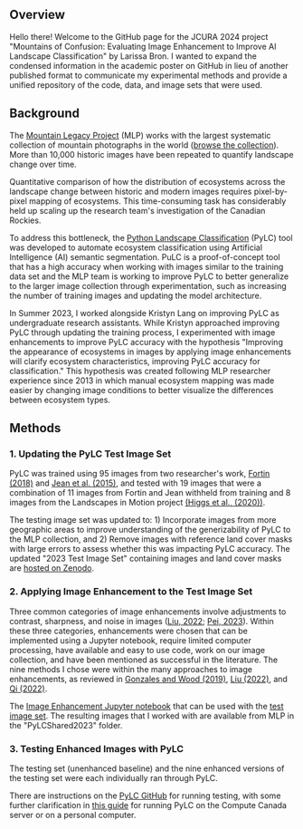 ## Overview
Hello there! Welcome to the GitHub page for the JCURA 2024 project "Mountains of Confusion: Evaluating Image Enhancement to Improve AI Landscape Classification" by Larissa Bron. I wanted to expand the condensed information in the academic poster on GitHub in lieu of another published format to communicate my experimental methods and provide a unified repository of the code, data, and image sets that were used. 

## Background
The [Mountain Legacy Project](https://mountainlegacy.ca/) (MLP) works with the largest systematic collection of mountain photographs in the world ([browse the collection](https://explore.mountainlegacy.ca/)). More than 10,000 historic images have been repeated to quantify landscape change over time. 

Quantitative comparison of how the distribution of ecosystems across the landscape change between historic and modern images requires pixel-by-pixel mapping of ecosystems. This time-consuming task has considerably held up scaling up the research team's investigation of the Canadian Rockies. 

To address this bottleneck, the [Python Landscape Classification](https://github.com/scrose/pylc) (PyLC) tool was developed to automate ecosystem classification using Artificial Intelligence (AI) semantic segmentation. PuLC is a proof-of-concept tool that has a high accuracy when working with images similar to the training data set and the MLP team is working to improve PyLC to better generalize to the larger image collection through experimentation, such as increasing the number of training images and updating the model architecture.  

In Summer 2023, I worked alongside Kristyn Lang on improving PyLC as undergraduate research assistants. While Kristyn approached improving PyLC through updating the training process, I experimented with image enhancements to improve PyLC accuracy with the hypothesis "Improving the appearance of ecosystems in images by applying image enhancements will clarify ecosystem characteristics, improving PyLC accuracy for classification." This hypothesis was created following MLP researcher experience since 2013 in which manual ecosystem mapping was made easier by changing image conditions to better visualize the differences between ecosystem types. 

## Methods

### 1. Updating the PyLC Test Image Set
PyLC was trained using 95 images from two researcher's work, [Fortin (2018)](https://dspace.library.uvic.ca/items/0a911eb0-53bf-4a82-a75a-8b6949c28edd) and [Jean et al. (2015)](https://ieeexplore.ieee.org/document/7045940), and tested with 19 images that were a combination of 11 images from Fortin and Jean withheld from training and 8 images from the Landscapes in Motion project [(Higgs et al., (2020))](https://friresearch.ca/publications/advances-visual-applications-visualizing-quantifying-landscape-change-sw-alberta-using). 

The testing image set was updated to: 1) Incorporate images from more geographic areas to improve understanding of the generizability of PyLC to the MLP collection, and 2) Remove images with reference land cover masks with large errors to assess whether this was impacting PyLC accuracy. The updated "2023 Test Image Set" containing images and land cover masks are [hosted on Zenodo](https://zenodo.org/records/10827942?token=eyJhbGciOiJIUzUxMiJ9.eyJpZCI6ImQxZmJjNThlLTBhYmMtNDFlNC1hNzEyLTRmN2Q5ZDBmYjk0NCIsImRhdGEiOnt9LCJyYW5kb20iOiJiMzBkZDJiOGRiOTE1YjQ3NmQ1YzlmYjE4ZWI0YjhmOSJ9.pIpAVBCVxQtuO7YLUgFzyJqd7uvoYQ80QfVYuiDsXcXl5Kbmhhr6bybNTYg-6S0n2dsBEUZjGR-lR6-2Vr1ZOA). 

### 2. Applying Image Enhancement to the Test Image Set
Three common categories of image enhancements involve adjustments to contrast, sharpness, and noise in images ([Liu, 2022](https://www.sciencedirect.com/science/article/abs/pii/S1051200422001646#se0070); [Pei, 2023](https://www.sciencedirect.com/science/article/pii/S0264127523005014#b0140)). Within these three categories, enhancements were chosen that can be implemented using a Jupyter notebook, require limited computer processing, have available and easy to use code, work on our image collection, and have been mentioned as successful in the literature. The nine methods I chose were within the many approaches to image enhancements, as reviewed in [Gonzales and Wood (2019)](https://dl.icdst.org/pdfs/files4/01c56e081202b62bd7d3b4f8545775fb.pdf), [Liu (2022)](https://www.sciencedirect.com/science/article/abs/pii/S1051200422001646#se0070), and [Qi (2022)](https://link.springer.com/article/10.1007/s11831-021-09587-6). 

The [Image Enhancement Jupyter notebook](https://github.com/larissaissabron/JCURA_PyLC_2024/blob/main/JCURA2024_ImageEnhancementCode.ipynb) that can be used with the [test image set](https://zenodo.org/records/10827942?token=eyJhbGciOiJIUzUxMiJ9.eyJpZCI6ImQxZmJjNThlLTBhYmMtNDFlNC1hNzEyLTRmN2Q5ZDBmYjk0NCIsImRhdGEiOnt9LCJyYW5kb20iOiJiMzBkZDJiOGRiOTE1YjQ3NmQ1YzlmYjE4ZWI0YjhmOSJ9.pIpAVBCVxQtuO7YLUgFzyJqd7uvoYQ80QfVYuiDsXcXl5Kbmhhr6bybNTYg-6S0n2dsBEUZjGR-lR6-2Vr1ZOA). The resulting images that I worked with are available from MLP in the "PyLCShared2023" folder. 

### 3. Testing Enhanced Images with PyLC
The testing set (unenhanced baseline) and the nine enhanced versions of the testing set were each individually ran through PyLC. 

There are instructions on the [PyLC GitHub](https://github.com/scrose/pylc) for running testing, with some further clarification in [this guide](https://github.com/larissaissabron/JCURA_PyLC_2024/blob/main/Guide_PyLC%20Testing%20and%20Training.pdf) for running PyLC on the Compute Canada server or on a personal computer. 

